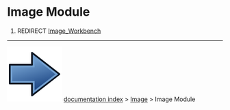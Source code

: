 # Image Module
1.  REDIRECT [Image_Workbench](Image_Workbench.md)



---
![](images/Button_right.svg) [documentation index](../README.md) > [Image](Image_Workbench.md) > Image Module

